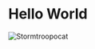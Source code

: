 # Hello World

![Stormtroopocat](https://octodex.github.com/images/stormtroopocat.jpg "The Stormtroopocat [<<github:octodex|(Page 1)>>]")
